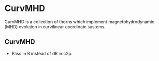 # CurvMHD

CurvMHD is a collection of thorns which implement magnetohydrodynamic (MHD) evolution in curvilinear coordinate systems.

## CurvMHD

* Pass in B instead of dB in c2p.
